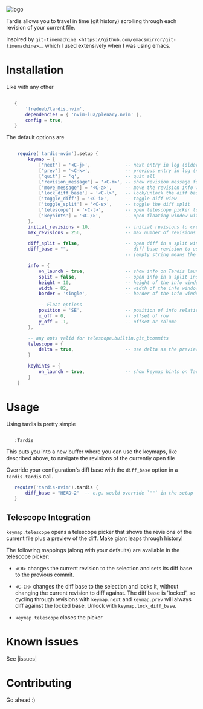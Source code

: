 ![logo](./assets/tardis.webp)

Tardis allows you to travel in time (git history) scrolling through each
revision of your current file.

Inspired by
`git-timemachine <https://github.com/emacsmirror/git-timemachine>`__
which I used extensively when I was using emacs.

# Installation

Like with any other

```lua

   {
       'fredeeb/tardis.nvim',
       dependencies = { 'nvim-lua/plenary.nvim' },
       config = true,
   }
```

The default options are

```lua

    require('tardis-nvim').setup {
        keymap = {
            ["next"] = '<C-j>',             -- next entry in log (older)
            ["prev"] = '<C-k>',             -- previous entry in log (newer)
            ["quit"] = 'q',                 -- quit all
            ["revision_message"] = '<C-m>', -- show revision message for current revision
            ["move_message"] = '<C-a>',     -- move the revision info window to SE or NE
            ['lock_diff_base'] = '<C-l>',   -- lock/unlock the diff base to current
            ['toggle_diff'] = '<C-i>',      -- toggle diff view
            ['toggle_split'] = '<C-s>',     -- toggle the diff split
            ['telescope'] = '<C-t>',        -- open telescope picker to go to revision
            ['keyhints'] = '<C-/>',         -- open floating window with keymap hints
        },
        initial_revisions = 10,             -- initial revisions to create buffers for
        max_revisions = 256,                -- max number of revisions to load

        diff_split = false,                 -- open diff in a split window
        diff_base = "",                     -- diff base revision to use when diffing
                                            -- (empty string means the parent of the current revision)

        info = {
            on_launch = true,               -- show info on Tardis launch
            split = false,                  -- open info in a split instead of float
            height = 10,                    -- height of the info window
            width = 82,                     -- width of the info window (float only)
            border = 'single',              -- border of the info window

            -- Float options
            position = 'SE',                -- position of info relative to window
            x_off = 0,                      -- offset of row
            y_off = -1,                     -- offset or column
        },

        -- any opts valid for telescope.builtin.git_bcommits
        telescope = {
            delta = true,                   -- use delta as the preview pager
        }

        keyhints = {
            on_launch = true,               -- show keymap hints on Tardis launch
        }
    }
```

# Usage

Using tardis is pretty simple

```vim

   :Tardis
```

This puts you into a new buffer where you can use the keymaps, like
described above, to navigate the revisions of the currently open file

Override your configuration's diff base with the `diff_base` option in a
`tardis.tardis` call.

```lua
   require('tardis-nvim').tardis {
       diff_base = "HEAD~2"  -- e.g. would override `""` in the setup
   }
```

## Telescope Integration

`keymap.telescope` opens a telescope picker that shows the revisions of the
current file plus a preview of the diff. Make giant leaps through history!

The following mappings (along with your defaults) are available in the
telescope picker:

- `<CR>` changes the current revision to the selection and sets its diff base to
the previous commit.

- `<C-CR>` changes the diff base to the selection and locks it, without changing
the current revision to diff against. The diff base is 'locked', so cycling
through revisions with `keymap.next` and `keymap.prev` will always diff against
the locked base. Unlock with `keymap.lock_diff_base`.

- `keymap.telescope` closes the picker

# Known issues

See |issues|

# Contributing

Go ahead :)
